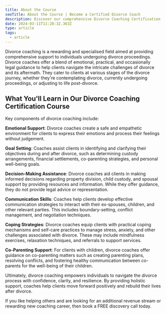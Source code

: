 ```yaml
---
title: About the Course
seoTitle: About the Course | Become a Certified Divorce Coach
description: Discover our comprehensive Divorce Coaching Certification Course. Gain the skills and knowledge to become a certified divorce coach.
date: 2024-03-11T11:28:32.363Z
type: article
tags:
  - article
---
```

Divorce coaching is a rewarding and specialised field aimed at providing comprehensive support to individuals undergoing divorce proceedings. Divorce coaches offer a blend of emotional, practical, and occasionally legal guidance to help clients navigate the intricate challenges of divorce and its aftermath. They cater to clients at various stages of the divorce journey, whether they're contemplating divorce, currently undergoing proceedings, or adjusting to life post-divorce.

## What You'll Learn in Our Divorce Coaching Certification Course

Key components of divorce coaching include:

**Emotional Support**: Divorce coaches create a safe and empathetic environment for clients to express their emotions and process their feelings without judgement.

**Goal Setting**: Coaches assist clients in identifying and clarifying their objectives during and after divorce, such as determining custody arrangements, financial settlements, co-parenting strategies, and personal well-being goals.

**Decision-Making Assistance**: Divorce coaches aid clients in making informed decisions regarding property division, child custody, and spousal support by providing resources and information. While they offer guidance, they do not provide legal advice or representation.

**Communication Skills**: Coaches help clients develop effective communication strategies to interact with their ex-spouses, children, and other relevant parties. This includes boundary-setting, conflict management, and negotiation techniques.

**Coping Strategies**: Divorce coaches equip clients with practical coping mechanisms and self-care practices to manage stress, anxiety, and other challenges associated with divorce. These may include mindfulness exercises, relaxation techniques, and referrals to support services.

**Co-Parenting Support**: For clients with children, divorce coaches offer guidance on co-parenting matters such as creating parenting plans, resolving conflicts, and fostering healthy communication between co-parents for the well-being of their children.

Ultimately, divorce coaching empowers individuals to navigate the divorce process with confidence, clarity, and resilience. By providing holistic support, coaches help clients move forward positively and rebuild their lives after divorce.

If you like helping others and are looking for an additional revenue stream or rewarding new coaching career, then book a FREE discovery call today.

